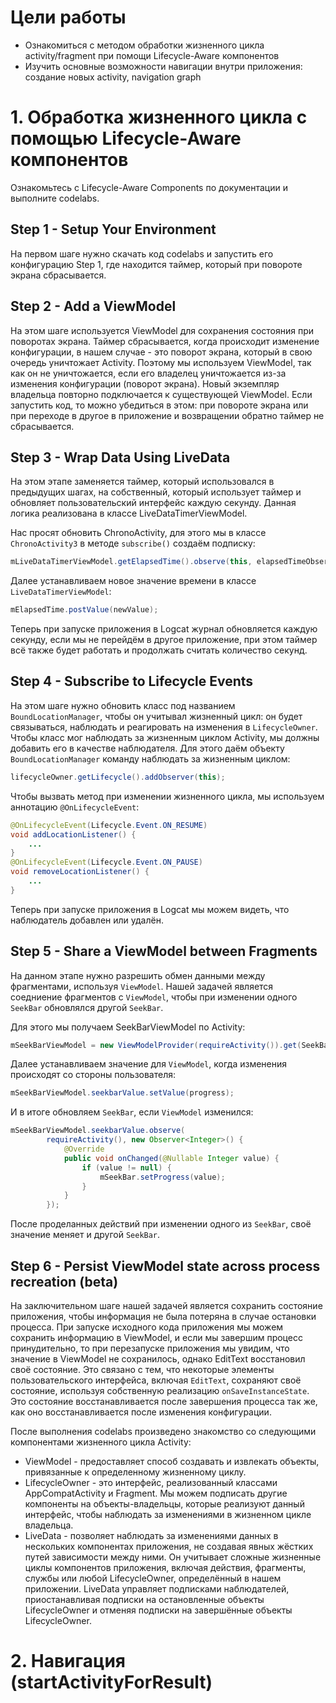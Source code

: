 # Цели работы

- Ознакомиться с методом обработки жизненного цикла activity/fragment при помощи Lifecycle-Aware компонентов
- Изучить основные возможности навигации внутри приложения: создание новых activity, navigation graph

# 1. Обработка жизненного цикла с помощью Lifecycle-Aware компонентов

Ознакомьтесь с Lifecycle-Aware Components по документации и выполните codelabs.

## Step 1 - Setup Your Environment

На первом шаге нужно скачать код codelabs и запустить его конфигурацию Step 1, где находится таймер, который при повороте экрана сбрасывается.

## Step 2 - Add a ViewModel

На этом шаге используется ViewModel для сохранения состояния при поворотах экрана. Таймер сбрасывается, когда происходит изменение конфигурации, в нашем случае - это поворот экрана, который в свою очередь уничтожает Activity. Поэтому мы используем ViewModel, так как он не уничтожается, если его владелец уничтожается из-за изменения конфигурации (поворот экрана). Новый экземпляр владельца повторно подключается к существующей ViewModel. Если запустить код, то можно убедиться в этом: при повороте экрана или при переходе в другое в приложение и возвращении обратно таймер не сбрасывается.

## Step 3 - Wrap Data Using LiveData

На этом этапе заменяется таймер, который использовался в предыдущих шагах, на собственный, который использует таймер и обновляет пользовательский интерфейс каждую секунду. Данная логика реализована в классе LiveDataTimerViewModel.

Нас просят обновить ChronoActivity, для этого мы в классе `ChronoActivity3` в методе `subscribe()` создаём подписку:

```java
mLiveDataTimerViewModel.getElapsedTime().observe(this, elapsedTimeObserver);
```

Далее устанавливаем новое значение времени в классе `LiveDataTimerViewModel`:

```java
mElapsedTime.postValue(newValue);
```

Теперь при запуске приложения в Logcat журнал обновляется каждую секунду, если мы не перейдём в другое приложение, при этом таймер всё также будет работать и продолжать считать количество секунд.

## Step 4 - Subscribe to Lifecycle Events

На этом шаге нужно обновить класс под названием `BoundLocationManager`,  чтобы он учитывал жизненный цикл: он будет связываться, наблюдать и  реагировать на изменения в `LifecycleOwner`. Чтобы класс мог наблюдать за жизненным циклом Activity, мы должны добавить его в качестве наблюдателя. Для этого даём объекту `BoundLocationManager` команду наблюдать за жизненным циклом:

```java
lifecycleOwner.getLifecycle().addObserver(this);
```

Чтобы вызвать метод при изменении жизненного цикла, мы используем аннотацию `@OnLifecycleEvent`:

```java
@OnLifecycleEvent(Lifecycle.Event.ON_RESUME)
void addLocationListener() {
    ...
}
@OnLifecycleEvent(Lifecycle.Event.ON_PAUSE)
void removeLocationListener() {
    ...
}
```

Теперь при запуске приложения в Logcat мы можем видеть, что наблюдатель добавлен или удалён.

## Step 5 - Share a ViewModel between Fragments

На данном этапе нужно разрешить обмен данными между фрагментами, используя `ViewModel`. Нашей задачей является соедниение фрагментов с `ViewModel`, чтобы при изменении одного `SeekBar` обновлялся другой `SeekBar`.

Для этого мы получаем SeekBarViewModel по Activity:

```java
mSeekBarViewModel = new ViewModelProvider(requireActivity()).get(SeekBarViewModel.class);
```

Далее устанавливаем значение для `ViewModel`, когда изменения происходят со стороны пользователя:

```java
mSeekBarViewModel.seekbarValue.setValue(progress);
```

И в итоге обновляем `SeekBar`, если `ViewModel` изменился:

```java
mSeekBarViewModel.seekbarValue.observe(
        requireActivity(), new Observer<Integer>() {
            @Override
            public void onChanged(@Nullable Integer value) {
                if (value != null) {
                    mSeekBar.setProgress(value);
                }
            }
        });
```

После проделанных действий при изменении одного из `SeekBar`, своё значение меняет и другой `SeekBar`.

## Step 6 - Persist ViewModel state across process recreation (beta)

На заключительном шаге нашей задачей является сохранить состояние приложения, чтобы информация не была потеряна в случае остановки процесса. При запуске исходного кода приложения мы можем сохранить информацию в ViewModel, и если мы завершим процесс принудительно, то при перезапуске приложения мы увидим, что значение в ViewModel не сохранилось, однако EditText восстановил своё состояние. Это связано с тем, что некоторые элементы пользовательского интерфейса, включая `EditText`,  сохраняют своё состояние, используя собственную реализацию  `onSaveInstanceState`. Это состояние восстанавливается после завершения  процесса так же, как оно восстанавливается после изменения конфигурации.

После выполнения codelabs произведено знакомство со следующими компонентами жизненного цикла Activity:

- ViewModel - предоставляет способ создавать и извлекать объекты, привязанные к определенному жизненному циклу.
- LifecycleOwner - это интерфейс, реализованный классами AppCompatActivity и Fragment. Мы можем подписать другие компоненты на объекты-владельцы, которые реализуют данный интерфейс, чтобы наблюдать за изменениями в жизненном цикле владельца.
- LiveData - позволяет наблюдать за изменениями данных в нескольких компонентах приложения, не создавая явных жёстких путей зависимости между ними. Он учитывает сложные жизненные циклы компонентов приложения, включая действия, фрагменты, службы или любой LifecycleOwner, определённый в нашем приложении. LiveData управляет подписками наблюдателей, приостанавливая подписки на остановленные объекты LifecycleOwner и отменяя подписки на завершённые объекты LifecycleOwner.

# 2. Навигация (startActivityForResult)

